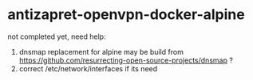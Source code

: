 # antizapret-openvpn-docker-alpine
not completed yet, need help:

1) dnsmap replacement for alpine
   may be build from https://github.com/resurrecting-open-source-projects/dnsmap ?
2) correct /etc/network/interfaces if its need